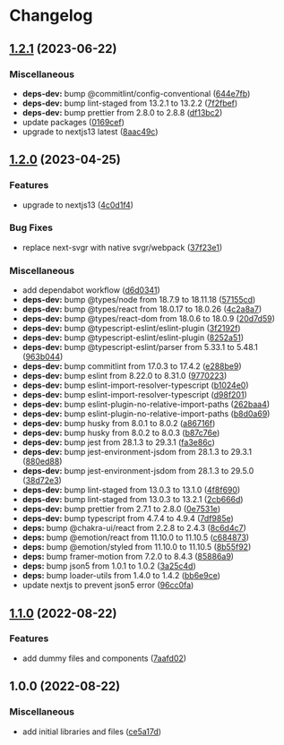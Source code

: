 # Changelog

## [1.2.1](https://github.com/niikkiin/nextjs-typescript-chakra-ui-template/compare/v1.2.0...v1.2.1) (2023-06-22)


### Miscellaneous

* **deps-dev:** bump @commitlint/config-conventional ([644e7fb](https://github.com/niikkiin/nextjs-typescript-chakra-ui-template/commit/644e7fbe647f83d11ebbdbdffdb26fd515ba6555))
* **deps-dev:** bump lint-staged from 13.2.1 to 13.2.2 ([7f2fbef](https://github.com/niikkiin/nextjs-typescript-chakra-ui-template/commit/7f2fbef7cc68d65440dd9379972e7c1540646770))
* **deps-dev:** bump prettier from 2.8.0 to 2.8.8 ([df13bc2](https://github.com/niikkiin/nextjs-typescript-chakra-ui-template/commit/df13bc2d9290dd4ca8bc33395d846f70fa5b13e5))
* update packages ([0169cef](https://github.com/niikkiin/nextjs-typescript-chakra-ui-template/commit/0169cef36a07b89fd72064ed2567c24d2ca84f75))
* upgrade to nextjs13 latest ([8aac49c](https://github.com/niikkiin/nextjs-typescript-chakra-ui-template/commit/8aac49c1367d1365602e9a3028379f8a437e0d08))

## [1.2.0](https://github.com/niikkiin/nextjs-typescript-chakra-ui-template/compare/v1.1.0...v1.2.0) (2023-04-25)


### Features

* upgrade to nextjs13 ([4c0d1f4](https://github.com/niikkiin/nextjs-typescript-chakra-ui-template/commit/4c0d1f46dc34e39dcf184f0b77db6fbeabf98ae0))


### Bug Fixes

* replace next-svgr with native svgr/webpack ([37f23e1](https://github.com/niikkiin/nextjs-typescript-chakra-ui-template/commit/37f23e1497ac97569b57dd1ea59a42caf9289ad9))


### Miscellaneous

* add dependabot workflow ([d6d0341](https://github.com/niikkiin/nextjs-typescript-chakra-ui-template/commit/d6d03418167e265631b11d5a831c063583961ea7))
* **deps-dev:** bump @types/node from 18.7.9 to 18.11.18 ([57155cd](https://github.com/niikkiin/nextjs-typescript-chakra-ui-template/commit/57155cd3e2fcce819bdf0dc6c12087d38b11d298))
* **deps-dev:** bump @types/react from 18.0.17 to 18.0.26 ([4c2a8a7](https://github.com/niikkiin/nextjs-typescript-chakra-ui-template/commit/4c2a8a736163668f1a118d17b5017952d35b73b0))
* **deps-dev:** bump @types/react-dom from 18.0.6 to 18.0.9 ([20d7d59](https://github.com/niikkiin/nextjs-typescript-chakra-ui-template/commit/20d7d59dd24a7cc0b5e36402c37723549bad6646))
* **deps-dev:** bump @typescript-eslint/eslint-plugin ([3f2192f](https://github.com/niikkiin/nextjs-typescript-chakra-ui-template/commit/3f2192ff1c2c801fb3c612f4afe3de37ebe0e1ee))
* **deps-dev:** bump @typescript-eslint/eslint-plugin ([8252a51](https://github.com/niikkiin/nextjs-typescript-chakra-ui-template/commit/8252a5165cc732476eb3744b5f3a40f38bdde748))
* **deps-dev:** bump @typescript-eslint/parser from 5.33.1 to 5.48.1 ([963b044](https://github.com/niikkiin/nextjs-typescript-chakra-ui-template/commit/963b044fca4158f0477d8a7ec960838f45c6a4a0))
* **deps-dev:** bump commitlint from 17.0.3 to 17.4.2 ([e288be9](https://github.com/niikkiin/nextjs-typescript-chakra-ui-template/commit/e288be9f5c86548f3d6d6cec7c99f816f57b5e24))
* **deps-dev:** bump eslint from 8.22.0 to 8.31.0 ([9770223](https://github.com/niikkiin/nextjs-typescript-chakra-ui-template/commit/9770223cd111dd0366278bd08b7e829c6b3f4201))
* **deps-dev:** bump eslint-import-resolver-typescript ([b1024e0](https://github.com/niikkiin/nextjs-typescript-chakra-ui-template/commit/b1024e06c5fbfe068e9ad715321eb4f8ccb00f5f))
* **deps-dev:** bump eslint-import-resolver-typescript ([d98f201](https://github.com/niikkiin/nextjs-typescript-chakra-ui-template/commit/d98f2010328a7aa3bd80484206e8f19eee89674c))
* **deps-dev:** bump eslint-plugin-no-relative-import-paths ([262baa4](https://github.com/niikkiin/nextjs-typescript-chakra-ui-template/commit/262baa425959e0c10f444721572bfe78bb40f10c))
* **deps-dev:** bump eslint-plugin-no-relative-import-paths ([b8d0a69](https://github.com/niikkiin/nextjs-typescript-chakra-ui-template/commit/b8d0a6905f8133420d28520b1b3e540231f15ea2))
* **deps-dev:** bump husky from 8.0.1 to 8.0.2 ([a86716f](https://github.com/niikkiin/nextjs-typescript-chakra-ui-template/commit/a86716fce18c96f03c62e41430bc7d6922828642))
* **deps-dev:** bump husky from 8.0.2 to 8.0.3 ([b87c76e](https://github.com/niikkiin/nextjs-typescript-chakra-ui-template/commit/b87c76e87ba1defa821428fe01dc639737eaa940))
* **deps-dev:** bump jest from 28.1.3 to 29.3.1 ([fa3e86c](https://github.com/niikkiin/nextjs-typescript-chakra-ui-template/commit/fa3e86c9ee0afdd05ae888f7fe54cbc52d968756))
* **deps-dev:** bump jest-environment-jsdom from 28.1.3 to 29.3.1 ([880ed88](https://github.com/niikkiin/nextjs-typescript-chakra-ui-template/commit/880ed8852d848eaad2cd8d71c85dd709eac38d04))
* **deps-dev:** bump jest-environment-jsdom from 28.1.3 to 29.5.0 ([38d72e3](https://github.com/niikkiin/nextjs-typescript-chakra-ui-template/commit/38d72e34a9f33c2ec8da0ec3b0cb438ceddc82a2))
* **deps-dev:** bump lint-staged from 13.0.3 to 13.1.0 ([4f8f690](https://github.com/niikkiin/nextjs-typescript-chakra-ui-template/commit/4f8f6900a7d0462ec41a6fafb967971e64564d36))
* **deps-dev:** bump lint-staged from 13.0.3 to 13.2.1 ([2cb666d](https://github.com/niikkiin/nextjs-typescript-chakra-ui-template/commit/2cb666d516cc9beda4077d3f89aad689d224782a))
* **deps-dev:** bump prettier from 2.7.1 to 2.8.0 ([0e7531e](https://github.com/niikkiin/nextjs-typescript-chakra-ui-template/commit/0e7531ee889da7b38e75d3b078342da89be04347))
* **deps-dev:** bump typescript from 4.7.4 to 4.9.4 ([7df985e](https://github.com/niikkiin/nextjs-typescript-chakra-ui-template/commit/7df985e0782afb9c7730caa90b146bbeeebfe591))
* **deps:** bump @chakra-ui/react from 2.2.8 to 2.4.3 ([8c6d4c7](https://github.com/niikkiin/nextjs-typescript-chakra-ui-template/commit/8c6d4c76fc05b0b325acc6dad0aad09608096219))
* **deps:** bump @emotion/react from 11.10.0 to 11.10.5 ([c684873](https://github.com/niikkiin/nextjs-typescript-chakra-ui-template/commit/c684873410086202360beb6a59050deb569035b7))
* **deps:** bump @emotion/styled from 11.10.0 to 11.10.5 ([8b55f92](https://github.com/niikkiin/nextjs-typescript-chakra-ui-template/commit/8b55f920d77ef58a105221ca1dab266fccd2c968))
* **deps:** bump framer-motion from 7.2.0 to 8.4.3 ([85886a9](https://github.com/niikkiin/nextjs-typescript-chakra-ui-template/commit/85886a9392fcc4a14958d027e683f8fded6d3ff1))
* **deps:** bump json5 from 1.0.1 to 1.0.2 ([3a25c4d](https://github.com/niikkiin/nextjs-typescript-chakra-ui-template/commit/3a25c4decd3c4b8384a17638d81d6371582b4507))
* **deps:** bump loader-utils from 1.4.0 to 1.4.2 ([bb6e9ce](https://github.com/niikkiin/nextjs-typescript-chakra-ui-template/commit/bb6e9ce3fcbeb693c66b47f8977e784e9b958874))
* update nextjs to prevent json5 error ([96cc0fa](https://github.com/niikkiin/nextjs-typescript-chakra-ui-template/commit/96cc0fadb816239320094dd6b6e2e3eaeb2662ce))

## [1.1.0](https://github.com/niikkiin/nextjs-typescript-chakra-ui-template/compare/v1.0.0...v1.1.0) (2022-08-22)


### Features

* add dummy files and components ([7aafd02](https://github.com/niikkiin/nextjs-typescript-chakra-ui-template/commit/7aafd0201c1c54e1d4af5adee1bb483f52602def))

## 1.0.0 (2022-08-22)


### Miscellaneous

* add initial libraries and files ([ce5a17d](https://github.com/niikkiin/nextjs-typescript-chakra-ui-template/commit/ce5a17d959639d0cd61b531abdba23c70ee62045))
